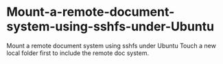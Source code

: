 # Mount-a-remote-document-system-using-sshfs-under-Ubuntu
Mount a remote document system using sshfs under Ubuntu
Touch a new local folder first to include the remote doc system.
